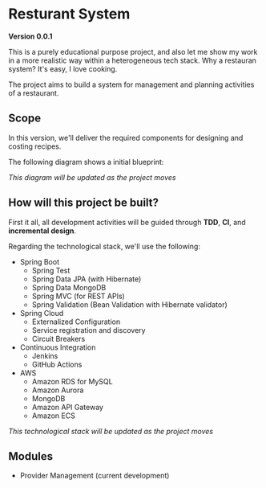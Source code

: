 # Resturant System
**Version 0.0.1**  

This is a purely educational purpose project, and also let me show my work in a more realistic way within a heterogeneous tech stack.
Why a restauran system? It's easy, I love cooking.

The project aims to build a system for management and planning activities of a restaurant.

## Scope
In this version, we'll deliver the required components for designing and costing recipes.

The following diagram shows a initial blueprint:


*This diagram will be updated as the project moves*


## How will this project be built?
First it all, all development activities will be guided through **TDD**, **CI**, and **incremental design**.

Regarding the technological stack, we'll use the following:

- Spring Boot
  - Spring Test
  - Spring Data JPA (with Hibernate)
  - Spring Data MongoDB
  - Spring MVC (for REST APIs)
  - Spring Validation (Bean Validation with Hibernate validator)
- Spring Cloud
  - Externalized Configuration
  - Service registration and discovery
  - Circuit Breakers
- Continuous Integration
  - Jenkins
  - GitHub Actions 
- AWS
  - Amazon RDS for MySQL
  - Amazon Aurora
  - MongoDB
  - Amazon API Gateway
  - Amazon ECS

*This technological stack will be updated as the project moves* 

## Modules

- Provider Management (current development)
